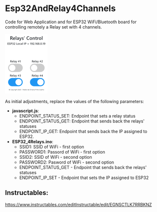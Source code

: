 # Esp32AndRelay4Channels
Code for Web Application and for ESP32 WiFi/Bluetooth board for controlling remotely a Relay set with 4 channels.

![Web App](WebApp/images/app.png)  

As initial adjustments, replace the values of the following parameters:
- **javascript.js**: 
    - ENDPOINT_STATUS_SET: Endpoint that sets a relay status
    - ENDPOINT_STATUS_GET: Endpoint that sends back the relays' statuses
    - ENDPOINT_IP_GET: Endpoint that sends back the IP assigned to ESP32.
- **ESP32_4Relays.ino**: 
    - SSID1: SSID of WiFi - first option
    - PASSWORD1: Passord of WiFi - first option
    - SSID2: SSID of WiFi - second option
    - PASSWORD2: Pasword of WiFi - second option
    - ENDPOINT_STATUS_GET - Endpoint that sends back the relays' statuses
    - ENDPOINT_IP_SET - Endpoint that sets the IP assigned to ESP32

## Instructables:
https://www.instructables.com/editInstructable/edit/EGNSCTLK7RRBKNZ
